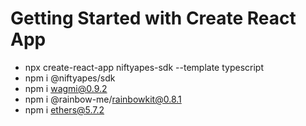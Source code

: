 # Getting Started with Create React App

- npx create-react-app niftyapes-sdk --template typescript
- npm i @niftyapes/sdk
- npm i wagmi@0.9.2
- npm i @rainbow-me/rainbowkit@0.8.1
- npm i ethers@5.7.2
